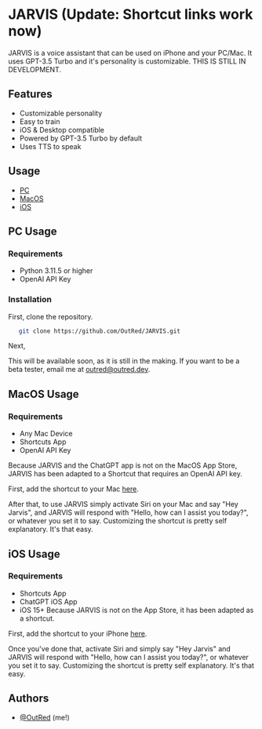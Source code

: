 # JARVIS (Update: Shortcut links work now)

JARVIS is a voice assistant that can be used on iPhone and your PC/Mac. It uses GPT-3.5 Turbo and it's personality is customizable. THIS IS STILL IN DEVELOPMENT.


## Features

- Customizable personality
- Easy to train
- iOS & Desktop compatible
- Powered by GPT-3.5 Turbo by default
- Uses TTS to speak


## Usage
- [PC](#pc-usage)
- [MacOS](#macos-usage)
- [iOS](#ios-usage)
## PC Usage
### Requirements
- Python 3.11.5 or higher
- OpenAI API Key

### Installation
First, clone the repository.
```bash
   git clone https://github.com/OutRed/JARVIS.git
```
Next,
  
This will be available soon, as it is still in the making. If you want to be a beta tester, email me at outred@outred.dev.
## MacOS Usage
### Requirements
- Any Mac Device
- Shortcuts App
- OpenAI API Key
  
Because JARVIS and the ChatGPT app is not on the MacOS App Store, JARVIS has been adapted to a Shortcut that requires an OpenAI API key.

First, add the shortcut to your Mac [here](https://www.icloud.com/shortcuts/9be4311427214aa6812b9f4b1f364177).

After that, to use JARVIS simply activate Siri on your Mac and say "Hey Jarvis", and JARVIS will respond with "Hello, how can I assist you today?", or whatever you set it to say. Customizing the shortcut is pretty self explanatory. It's that easy.
## iOS Usage
### Requirements
- Shortcuts App
- ChatGPT iOS App
- iOS 15+
Because JARVIS is not on the App Store, it has been adapted as a shortcut.

First, add the shortcut to your iPhone [here](https://www.icloud.com/shortcuts/9be4311427214aa6812b9f4b1f364177).

Once you've done that, activate Siri and simply say "Hey Jarvis" and JARVIS will respond with "Hello, how can I assist you today?", or whatever you set it to say. Customizing the shortcut is pretty self explanatory. It's that easy.
## Authors

- [@OutRed](https://www.github.com/OutRed) (me!)
